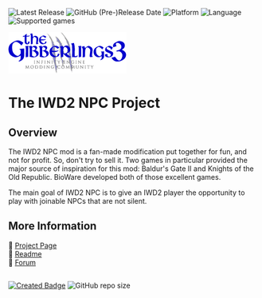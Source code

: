 ![Latest Release](https://img.shields.io/github/v/release/Gibberlings3/IWD2_NPC_Project?include_prereleases&color=blue) 
![GitHub (Pre-)Release Date](https://img.shields.io/github/release-date-pre/Gibberlings3/IWD2_NPC_Project?color=gold)
![Platform](https://img.shields.io/static/v1?label=platform&message=windows%20%7C%20macOS%20%7C%20linux%20%7C%20Project%20Infinity&color=informational)
![Language](https://img.shields.io/static/v1?label=language&message=English%20%7C%20Russian&color=limegreen)
![Supported games](https://img.shields.io/static/v1?label=supported%20games&message=IWD2&color=dodgerblue)

![The G3 Logo](https://raw.githubusercontent.com/Gibberlings3/.github/master/profile/g3_neutral.png)

# The IWD2 NPC Project

## Overview

The IWD2 NPC mod is a fan-made modification put together for fun, and not for profit. So, don't try to sell it. Two games in particular provided the major source of inspiration for this mod: Baldur's Gate II and Knights of the Old Republic. BioWare developed both of those excellent games.

The main goal of IWD2 NPC is to give an IWD2 player the opportunity to play with joinable NPCs that are not silent. 

## More Information

:page_facing_up: [Project Page](https://www.gibberlings3.net/mods/npcs/iwd2npc/)  
:page_facing_up: [Readme](https://gibberlings3.github.io/Documentation/readmes/readme-iwd2npc.html)  
:page_facing_up: [Forum](https://www.gibberlings3.net/forum/116-iwd2-npc-project/) 

## 

[![Created Badge](https://badges.pufler.dev/created/Gibberlings3/IWD2_NPC_Project?style=plastic&label=Created)](https://badges.pufler.dev)
![GitHub repo size](https://img.shields.io/github/repo-size/Gibberlings3/IWD2_NPC_Project?style=plastic&label=repo%20size)
